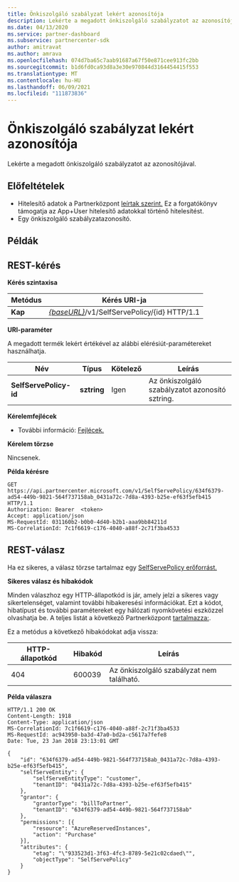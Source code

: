 ```yaml
---
title: Önkiszolgáló szabályzat lekért azonosítója
description: Lekérte a megadott önkiszolgáló szabályzatot az azonosítójával.
ms.date: 04/13/2020
ms.service: partner-dashboard
ms.subservice: partnercenter-sdk
author: amitravat
ms.author: amrava
ms.openlocfilehash: 074d7ba65c7aab91687a67f50e871cee913fc2bb
ms.sourcegitcommit: b1d6fd0ca93d8a3e30e970844d3164454415f553
ms.translationtype: MT
ms.contentlocale: hu-HU
ms.lasthandoff: 06/09/2021
ms.locfileid: "111873836"
---
```

# <a name="get-a-self-serve-policy-by-id"></a>Önkiszolgáló szabályzat lekért azonosítója

Lekérte a megadott önkiszolgáló szabályzatot az azonosítójával.

## <a name="prerequisites"></a>Előfeltételek

- Hitelesítő adatok a Partnerközpont [leírtak szerint.](partner-center-authentication.md) Ez a forgatókönyv támogatja az App+User hitelesítő adatokkal történő hitelesítést.
- Egy önkiszolgáló szabályzatazonosító.

## <a name="examples"></a>Példák


## <a name="span-idrest_requestspan-idrest_requestspan-idrest_requestrest-request"></a><span id="REST_Request"/><span id="rest_request"/><span id="REST_REQUEST"/>REST-kérés

**Kérés szintaxisa**

| Metódus  | Kérés URI-ja                                                                   |
|---------|-------------------------------------------------------------------------------|
| **Kap** | [*{baseURL}*](partner-center-rest-urls.md)/v1/SelfServePolicy/{id} HTTP/1.1 |

**URI-paraméter**

A megadott termék lekért értékével az alábbi elérésiút-paramétereket használhatja.

| Név                       | Típus         | Kötelező | Leírás                                                     |
|----------------------------|--------------|----------|-----------------------------------------------------------------|
| **SelfServePolicy-id**     | **sztring**   | Igen      | Az önkiszolgáló szabályzatot azonosító sztring.                 |

**Kérelemfejlécek**

- További információ: [Fejlécek.](headers.md)

**Kérelem törzse**

Nincsenek.

**Példa kérésre**

```http
GET https://api.partnercenter.microsoft.com/v1/SelfServePolicy/634f6379-ad54-449b-9821-564f737158ab_0431a72c-7d8a-4393-b25e-ef63f5efb415 HTTP/1.1
Authorization: Bearer  <token>
Accept: application/json
MS-RequestId: 031160b2-b0b0-4d40-b2b1-aaa9bb84211d
MS-CorrelationId: 7c1f6619-c176-4040-a88f-2c71f3ba4533
```

## <a name="rest-response"></a>REST-válasz

Ha ez sikeres, a válasz törzse tartalmaz egy [SelfServePolicy erőforrást.](self-serve-policy-resources.md#selfservepolicy)

**Sikeres válasz és hibakódok**

Minden válaszhoz egy HTTP-állapotkód is jár, amely jelzi a sikeres vagy sikertelenséget, valamint további hibakeresési információkat. Ezt a kódot, hibatípust és további paramétereket egy hálózati nyomkövetési eszközzel olvashatja be. A teljes listát a következő Partnerközpont [tartalmazza:](error-codes.md).

Ez a metódus a következő hibakódokat adja vissza:

| HTTP-állapotkód     | Hibakód   | Leírás                                                                |
|----------------------|--------------|----------------------------------------------------------------------------|
| 404                  | 600039       | Az önkiszolgáló szabályzat nem található.                                                     |

**Példa válaszra**

```http
HTTP/1.1 200 OK
Content-Length: 1918
Content-Type: application/json
MS-CorrelationId: 7c1f6619-c176-4040-a88f-2c71f3ba4533
MS-RequestId: ac943950-ba3d-47a0-bd2a-c5617a7fefe8
Date: Tue, 23 Jan 2018 23:13:01 GMT

{
    "id": "634f6379-ad54-449b-9821-564f737158ab_0431a72c-7d8a-4393-b25e-ef63f5efb415",
    "selfServeEntity": {
        "selfServeEntityType": "customer",
        "tenantID": "0431a72c-7d8a-4393-b25e-ef63f5efb415"
    },
    "grantor": {
        "grantorType": "billToPartner",
        "tenantID": "634f6379-ad54-449b-9821-564f737158ab"
    },
    "permissions": [{
        "resource": "AzureReservedInstances",
        "action": "Purchase"
    }],
    "attributes": {
        "etag": "\"933523d1-3f63-4fc3-8789-5e21c02cdaed\"",
        "objectType": "SelfServePolicy"
    }
}
```